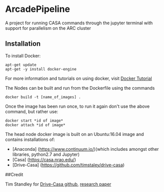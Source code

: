 # ArcadePipeline
A project for running CASA commands through the jupyter terminal with support for parallelism on the ARC cluster

## Installation

To install Docker:
```
apt-get update
apt-get -y install docker-engine
```
For more information and tutorials on using docker, visit [Docker Tutorial](https://docs.docker.com/learn/)

The Nodes can be built and run from the Dockerfile using the commands
```
docker build -t [name_of_images] .

```
Once the image has been run once, to run it again don't use the above command, but rather use:
```
docker start *id of image*
docker attach *id of image*
```
The head node docker image is built on an Ubuntu:16.04 image and contains installations of:
+ [Anaconda] (https://www.continuum.io/)(which includes amongst other libraries, python2.7 and Jupyter) 
+ [Casa] (https://casa.nrao.edu/)
+ [Drive-Casa] (https://github.com/timstaley/drive-casa)
  

##Credit

Tim Standley for [Drive-Casa github](https://github.com/timstaley/drive-casa), [research paper](http://ascl.net/1504.006)
